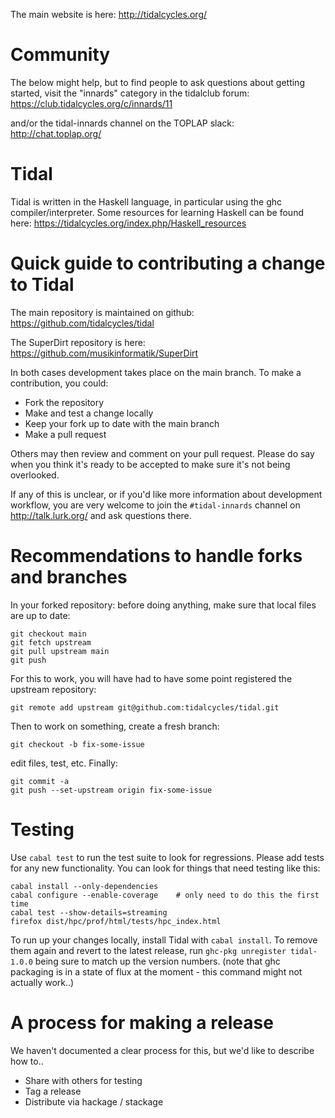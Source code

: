 The main website is here: http://tidalcycles.org/

# Community

The below might help, but to find people to ask questions about
getting started, visit the "innards" category in the tidalclub forum:
  https://club.tidalcycles.org/c/innards/11

and/or the tidal-innards channel on the TOPLAP slack:
  http://chat.toplap.org/

# Tidal

Tidal is written in the Haskell language, in particular using the ghc
compiler/interpreter. Some resources for learning Haskell can be found here: 
  https://tidalcycles.org/index.php/Haskell_resources

# Quick guide to contributing a change to Tidal

The main repository is maintained on github:
  https://github.com/tidalcycles/tidal

The SuperDirt repository is here:
  https://github.com/musikinformatik/SuperDirt

In both cases development takes place on the main branch. To make a
contribution, you could:

* Fork the repository
* Make and test a change locally
* Keep your fork up to date with the main branch
* Make a pull request

Others may then review and comment on your pull request. Please do say
when you think it's ready to be accepted to make sure it's not being
overlooked.

If any of this is unclear, or if you'd like more information about
development workflow, you are very welcome to join the
`#tidal-innards` channel on http://talk.lurk.org/ and ask questions
there.

# Recommendations to handle forks and branches

In your forked repository: before doing anything,
make sure that local files are up to date:
```
git checkout main
git fetch upstream
git pull upstream main
git push
```

For this to work, you will have had to have some point registered the upstream repository:
```
git remote add upstream git@github.com:tidalcycles/tidal.git
```

Then to work on something, create a fresh branch:
```
git checkout -b fix-some-issue
```
edit files, test, etc. Finally:
```
git commit -a
git push --set-upstream origin fix-some-issue
```

# Testing

Use `cabal test` to run the test suite to look for regressions. Please
add tests for any new functionality. You can look for things that need
testing like this:

```
cabal install --only-dependencies
cabal configure --enable-coverage    # only need to do this the first time
cabal test --show-details=streaming
firefox dist/hpc/prof/html/tests/hpc_index.html
```

To run up your changes locally, install Tidal with `cabal install`. To remove them again and revert to the latest release, run `ghc-pkg unregister tidal-1.0.0` being sure to match up the version numbers. (note that ghc packaging is in a state of flux at the moment - this command might not actually work..)

# A process for making a release

We haven't documented a clear process for this, but we'd like to
describe how to..

* Share with others for testing
* Tag a release
* Distribute via hackage / stackage
